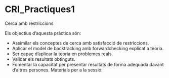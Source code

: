 # CRI_Practiques1
Cerca amb restriccions

Els objectius d’aquesta pràctica són:
- Assimilar els conceptes de cerca amb satisfacció de restriccions.
- Aplicar el model de backtracking amb forwardchecking explicat a teoria.
- Ser capaç d’aplicar la teoria en problemes reals.
- Validar els resultats obtinguts.
- Fomentar la capacitat per presentar resultats de forma adequada davant
d’altres persones.
Materials per a la sessió: 
